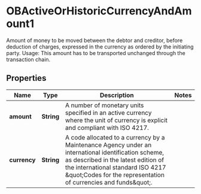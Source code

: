 

# OBActiveOrHistoricCurrencyAndAmount1

Amount of money to be moved between the debtor and creditor, before deduction of charges, expressed in the currency as ordered by the initiating party. Usage: This amount has to be transported unchanged through the transaction chain.
## Properties

Name | Type | Description | Notes
------------ | ------------- | ------------- | -------------
**amount** | **String** | A number of monetary units specified in an active currency where the unit of currency is explicit and compliant with ISO 4217. | 
**currency** | **String** | A code allocated to a currency by a Maintenance Agency under an international identification scheme, as described in the latest edition of the international standard ISO 4217 \&quot;Codes for the representation of currencies and funds\&quot;. | 




